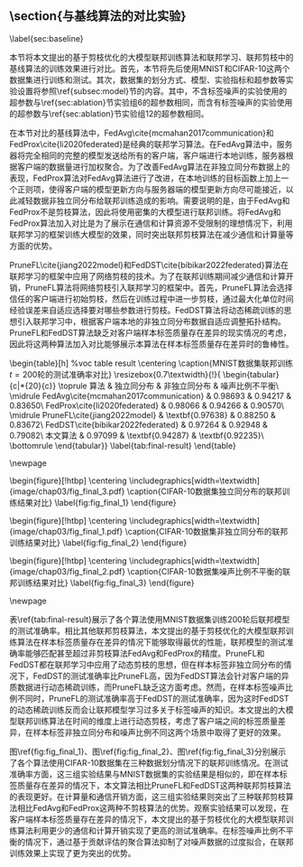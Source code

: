 ## \section{与基线算法的对比实验}

\label{sec:baseline}

本节将本文提出的基于剪枝优化的大模型联邦训练算法和联邦学习、联邦剪枝中的基线算法的训练效果进行对比。首先，本节将先后使用MNIST和CIFAR-10这两个数据集进行训练和测试。其次，数据集的划分方式、模型、实验指标和超参数等实验设置将参照\ref{subsec:model}节的内容。其中，不含标签噪声的实验使用的超参数与\ref{sec:ablation}节实验组6的超参数相同，而含有标签噪声的实验使用的超参数与\ref{sec:ablation}节实验组12的超参数相同。

在本节对比的基线算法中，FedAvg\cite{mcmahan2017communication}和FedProx\cite{li2020federated}是经典的联邦学习算法。在FedAvg算法中，服务器将完全相同的完整的模型发送给所有的客户端，客户端进行本地训练，服务器根据客户端的数据量进行加权聚合。为了改善FedAvg算法在非独立同分布数据上的表现，FedProx算法对FedAvg算法进行了改进，在本地训练的目标函数上加上一个正则项，使得客户端的模型更新方向与服务器端的模型更新方向尽可能接近，以此减轻数据非独立同分布给联邦训练造成的影响。需要说明的是，由于FedAvg和FedProx不是剪枝算法，因此将使用密集的大模型进行联邦训练。将FedAvg和FedProx算法加入对比是为了展示在通信和计算资源不受限制的理想情况下，利用联邦学习的框架训练大模型的效果，同时突出联邦剪枝算法在减少通信和计算量等方面的优势。

PruneFL\cite{jiang2022model}和FedDST\cite{bibikar2022federated}算法在联邦学习的框架中应用了网络剪枝的技术。为了在联邦训练期间减少通信和计算开销，PruneFL算法将网络剪枝引入联邦学习的框架中。首先，PruneFL算法会选择信任的客户端进行初始剪枝，然后在训练过程中进一步剪枝，通过最大化单位时间经验误差来自适应选择要对哪些参数进行剪枝。FedDST算法将动态稀疏训练的思想引入联邦学习中，根据客户端本地的非独立同分布数据自适应调整拓扑结构。PruneFL和FedDST算法缺乏对客户端样本标签质量存在差异的现实情况的考虑，因此将这两种算法加入对比能够展示本算法在样本标签质量存在差异时的鲁棒性。

\begin{table}[h] %voc table result
    \centering
    \caption{MNIST数据集联邦训练$t=200$轮的测试准确率对比}
    \resizebox{0.7\textwidth}{!}{
        \begin{tabular}{c|*{20}{c}}
            \toprule
            算法 & 独立同分布 & 非独立同分布 & 噪声比例不平衡\\
            \midrule
            FedAvg\cite{mcmahan2017communication} & 0.98693 & 0.94217 & 0.83650\\
            FedProx\cite{li2020federated} & 0.98066 & 0.94266 & 0.90570\\
            \midrule
            PruneFL\cite{jiang2022model} & \textbf{0.97638} & 0.88250 & 0.83672\\
            FedDST\cite{bibikar2022federated} & 0.97264 & 0.92948 & 0.79082\\
            本文算法 & 0.97099 & \textbf{0.94287} & \textbf{0.92235}\\
            \bottomrule
        \end{tabular}}
    \label{tab:final-result}
\end{table}

\newpage

\begin{figure}[!htbp]
    \centering
    \includegraphics[width=\textwidth]{image/chap03/fig_final_3.pdf}
    \caption{CIFAR-10数据集独立同分布的联邦训练结果对比}
    \label{fig:fig_final_1}
\end{figure}

\begin{figure}[!htbp]
    \centering
    \includegraphics[width=\textwidth]{image/chap03/fig_final_1.pdf}
    \caption{CIFAR-10数据集非独立同分布的联邦训练结果对比}
    \label{fig:fig_final_2}
\end{figure}

\begin{figure}[!htbp]
    \centering
    \includegraphics[width=\textwidth]{image/chap03/fig_final_2.pdf}
    \caption{CIFAR-10数据集噪声比例不平衡的联邦训练结果对比}
    \label{fig:fig_final_3}
\end{figure}

\newpage

表\ref{tab:final-result}展示了各个算法使用MNIST数据集训练200轮后联邦模型的测试准确率。相比其他联邦剪枝算法，本文提出的基于剪枝优化的大模型联邦训练算法在样本标签质量存在差异的情况下能够取得最优的性能，联邦模型的测试准确率能够匹配甚至超过非剪枝算法FedAvg和FedProx的精度。PruneFL和FedDST都在联邦学习中应用了动态剪枝的思想，但在样本标签非独立同分布的情况下，FedDST的测试准确率比PruneFL高，因为FedDST算法会针对客户端的异质数据进行动态稀疏训练，而PruneFL缺乏这方面考虑。然而，在样本标签噪声比例不同时，PruneFL的测试准确率高于FedDST的测试准确率，因为这时FedDST的动态稀疏训练反而会让联邦模型学习过多关于标签噪声的知识。本文提出的大模型联邦训练算法在时间的维度上进行动态剪枝，考虑了客户端之间的标签质量差异，在样本标签非独立同分布和噪声比例不同这两个场景中取得了更好的效果。

图\ref{fig:fig_final_1}、图\ref{fig:fig_final_2}、图\ref{fig:fig_final_3}分别展示了各个算法使用CIFAR-10数据集在三种数据划分情况下的联邦训练情况。在测试准确率方面，这三组实验结果与MNIST数据集的实验结果是相似的，即在样本标签质量存在差异的情况下，本文算法相比PruneFL和FedDST这两种联邦剪枝算法的表现更好。在计算量和通信开销方面，这三组实验结果则突出了三种联邦剪枝算法相比FedAvg和FedProx这两种不剪枝算法的优势。观察实验结果可以发现，在客户端样本标签质量存在差异的情况下，本文提出的基于剪枝优化的大模型联邦训练算法利用更少的通信和计算开销实现了更高的测试准确率。在标签噪声比例不平衡的情况下，通过基于贡献评估的聚合算法抑制了对噪声数据的过度拟合，在联邦训练效果上实现了更为突出的优势。
